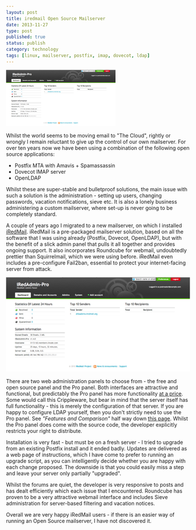 ```yaml
--- 
layout: post 
title: iredmail Open Source Mailserver
date: 2013-11-27
type: post 
published: true 
status: publish
category: technology
tags: [linux, mailserver, postfix, imap, dovecot, ldap]
---
```


<a href="http://iredmail.org"><img src="/assets/dashboard_300.png" class="image-right" alt="iRedmail"></a>

Whilst the world seems to be moving email to "The Cloud", rightly or
wrongly I remain reluctant to give up the control of our own mailserver.
For over ten years now we have been using a combination of the following
open source applications:

   * Postfix MTA with Amavis + Spamassassin
   * Dovecot IMAP server
   * OpenLDAP

<!--more-->

Whilst these are super-stable and bulletproof solutions, the main issue
with such a solution is the administration - setting up users, changing
passwords, vacation notifications, sieve etc. It is also a lonely
business administering a custom mailserver, where set-up is never going
to be completely standard.

A couple of years ago I migrated to a new mailserver, on which I
installed [iRedMail](http://iredmail.org/ "iRedMail"). iRedMail is a
pre-packaged mailserver solution, based on all the software that I was
using already (Postfix, Dovecot, OpenLDAP), but with the benefit of a
slick admin panel that pulls it all together and provides ongoing
support. It also incorporates Roundcube for webmail, undoubtedly
prettier than Squirrelmail, which we were using before. iRedMail even
includes a pre-configure Fail2ban, essential to protect your
internet-facing server from attack.

<img src="/assets/dashboard.png" alt="The iRedmail Dashboard">

There are two web administration panels to choose from - the free and
open source panel and the Pro panel. Both interfaces are attractive and
functional, but predictably the Pro panel has more functionality [at a
price](http://iredmail.org/pricing.html "iRedMail pricing"). Some would
call this Crippleware, but bear in mind that the server itself has full
functionality - this is merely the configuration of that server. If you
are happy to configure LDAP yourself, then you don't strictly need to
use the Pro panel. See *"Features and Comparison"* half way down [this
page](http://iredmail.org/admin_panel.html "Features of iRedAdmin"). Whilst
the Pro panel does come with the source code, the developer explicitly
restricts your right to distribute.

Installation is very fast - but must be on a fresh server - I tried to
upgrade from an existing Postfix install and it ended badly. Updates are
delivered as a web page of instructions, which I have come to prefer to
running an upgrade script, as you can intelligently decide whether you
are happy with each change proposed. The downside is that you could
easily miss a step and leave your server only partially "upgraded".

Whilst the forums are quiet, the developer is very responsive to posts
and has dealt efficiently which each issue that I encountered. Roundcube
has proven to be a very attractive webmail interface and includes Sieve
administration for server-based filtering and vacation notices.

Overall we are very happy iRedMail users - if there is an easier way of
running an Open Source mailserver, I have not discovered it.

